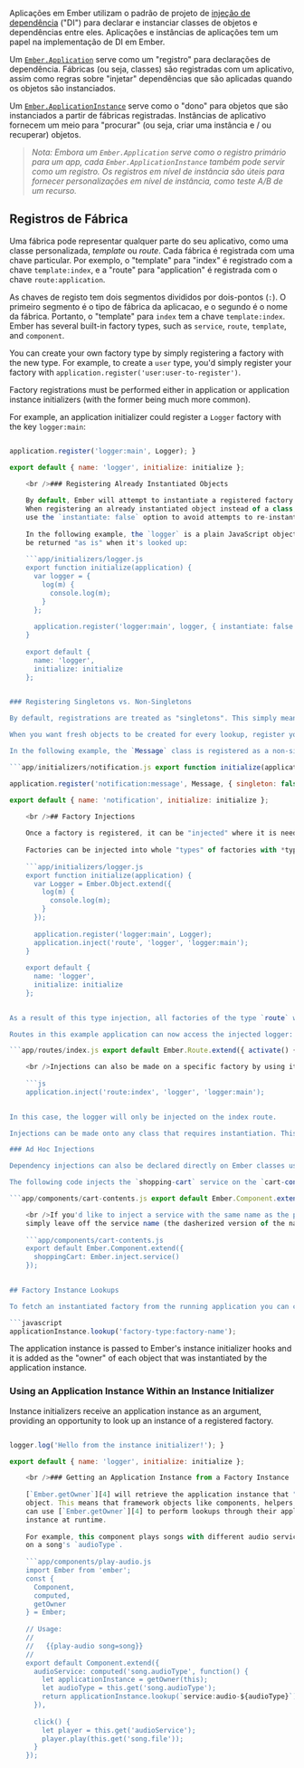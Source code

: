 Aplicações em Ember utilizam o padrão de projeto de [injeção de dependência](https://en.wikipedia.org/wiki/Dependency_injection) ("DI") para declarar e instanciar classes de objetos e dependências entre eles. Aplicações e instâncias de aplicações tem um papel na implementação de DI em Ember.

Um [`Ember.Application`](http://emberjs.com/api/classes/Ember.Application.html) serve como um "registro" para declarações de dependência. Fábricas (ou seja, classes) são registradas com um aplicativo, assim como regras sobre "injetar" dependências que são aplicadas quando os objetos são instanciados.

Um [`Ember.ApplicationInstance`](http://emberjs.com/api/classes/Ember.ApplicationInstance.html) serve como o "dono" para objetos que são instanciados a partir de fábricas registradas. Instâncias de aplicativo fornecem um meio para "procurar" (ou seja, criar uma instância e / ou recuperar) objetos.

> *Nota: Embora um `Ember.Application` serve como o registro primário para um app, cada `Ember.ApplicationInstance` também pode servir como um registro. Os registros em nível de instância são úteis para fornecer personalizações em nível de instância, como teste A/B de um recurso.*

## Registros de Fábrica

Uma fábrica pode representar qualquer parte do seu aplicativo, como uma classe personalizada, *template* ou *route*. Cada fábrica é registrada com uma chave particular. Por exemplo, o "template" para "index" é registrado com a chave `template:index`, e a "route" para "application" é registrada com o chave `route:application`.

As chaves de registo tem dois segmentos divididos por dois-pontos (`:`). O primeiro segmento é o tipo de fábrica da aplicacao, e o segundo é o nome da fábrica. Portanto, o "template" para `index` tem a chave `template:index`. Ember has several built-in factory types, such as `service`, `route`, `template`, and `component`.

You can create your own factory type by simply registering a factory with the new type. For example, to create a `user` type, you'd simply register your factory with `application.register('user:user-to-register')`.

Factory registrations must be performed either in application or application instance initializers (with the former being much more common).

For example, an application initializer could register a `Logger` factory with the key `logger:main`:

```app/initializers/logger.js export function initialize(application) { var Logger = Ember.Object.extend({ log(m) { console.log(m); } });

application.register('logger:main', Logger); }

export default { name: 'logger', initialize: initialize };

    <br />### Registering Already Instantiated Objects
    
    By default, Ember will attempt to instantiate a registered factory when it is looked up.
    When registering an already instantiated object instead of a class,
    use the `instantiate: false` option to avoid attempts to re-instantiate it during lookups.
    
    In the following example, the `logger` is a plain JavaScript object that should
    be returned "as is" when it's looked up:
    
    ```app/initializers/logger.js
    export function initialize(application) {
      var logger = {
        log(m) {
          console.log(m);
        }
      };
    
      application.register('logger:main', logger, { instantiate: false });
    }
    
    export default {
      name: 'logger',
      initialize: initialize
    };
    

### Registering Singletons vs. Non-Singletons

By default, registrations are treated as "singletons". This simply means that an instance will be created when it is first looked up, and this same instance will be cached and returned from subsequent lookups.

When you want fresh objects to be created for every lookup, register your factories as non-singletons using the `singleton: false` option.

In the following example, the `Message` class is registered as a non-singleton:

```app/initializers/notification.js export function initialize(application) { var Message = Ember.Object.extend({ text: '' });

application.register('notification:message', Message, { singleton: false }); }

export default { name: 'notification', initialize: initialize };

    <br />## Factory Injections
    
    Once a factory is registered, it can be "injected" where it is needed.
    
    Factories can be injected into whole "types" of factories with *type injections*. For example:
    
    ```app/initializers/logger.js
    export function initialize(application) {
      var Logger = Ember.Object.extend({
        log(m) {
          console.log(m);
        }
      });
    
      application.register('logger:main', Logger);
      application.inject('route', 'logger', 'logger:main');
    }
    
    export default {
      name: 'logger',
      initialize: initialize
    };
    

As a result of this type injection, all factories of the type `route` will be instantiated with the property `logger` injected. The value of `logger` will come from the factory named `logger:main`.

Routes in this example application can now access the injected logger:

```app/routes/index.js export default Ember.Route.extend({ activate() { // The logger property is injected into all routes this.get('logger').log('Entered the index route!'); } });

    <br />Injections can also be made on a specific factory by using its full key:
    
    ```js
    application.inject('route:index', 'logger', 'logger:main');
    

In this case, the logger will only be injected on the index route.

Injections can be made onto any class that requires instantiation. This includes all of Ember's major framework classes, such as components, helpers, routes, and the router.

### Ad Hoc Injections

Dependency injections can also be declared directly on Ember classes using `Ember.inject`. Currently, `Ember.inject` supports injecting controllers (via `Ember.inject.controller`) and services (via `Ember.inject.service`).

The following code injects the `shopping-cart` service on the `cart-contents` component as the property `cart`:

```app/components/cart-contents.js export default Ember.Component.extend({ cart: Ember.inject.service('shopping-cart') });

    <br />If you'd like to inject a service with the same name as the property,
    simply leave off the service name (the dasherized version of the name will be used):
    
    ```app/components/cart-contents.js
    export default Ember.Component.extend({
      shoppingCart: Ember.inject.service()
    });
    

## Factory Instance Lookups

To fetch an instantiated factory from the running application you can call the [`lookup`](http://emberjs.com/api/classes/Ember.ApplicationInstance.html#method_lookup) method on an application instance. This method takes a string to identify a factory and returns the appropriate object.

```javascript
applicationInstance.lookup('factory-type:factory-name');
```

The application instance is passed to Ember's instance initializer hooks and it is added as the "owner" of each object that was instantiated by the application instance.

### Using an Application Instance Within an Instance Initializer

Instance initializers receive an application instance as an argument, providing an opportunity to look up an instance of a registered factory.

```app/instance-initializers/logger.js export function initialize(applicationInstance) { let logger = applicationInstance.lookup('logger:main');

logger.log('Hello from the instance initializer!'); }

export default { name: 'logger', initialize: initialize };

    <br />### Getting an Application Instance from a Factory Instance
    
    [`Ember.getOwner`][4] will retrieve the application instance that "owns" an
    object. This means that framework objects like components, helpers, and routes
    can use [`Ember.getOwner`][4] to perform lookups through their application
    instance at runtime.
    
    For example, this component plays songs with different audio services based
    on a song's `audioType`.
    
    ```app/components/play-audio.js
    import Ember from 'ember';
    const {
      Component,
      computed,
      getOwner
    } = Ember;
    
    // Usage:
    //
    //   {{play-audio song=song}}
    //
    export default Component.extend({
      audioService: computed('song.audioType', function() {
        let applicationInstance = getOwner(this);
        let audioType = this.get('song.audioType');
        return applicationInstance.lookup(`service:audio-${audioType}`);
      }),
    
      click() {
        let player = this.get('audioService');
        player.play(this.get('song.file'));
      }
    });